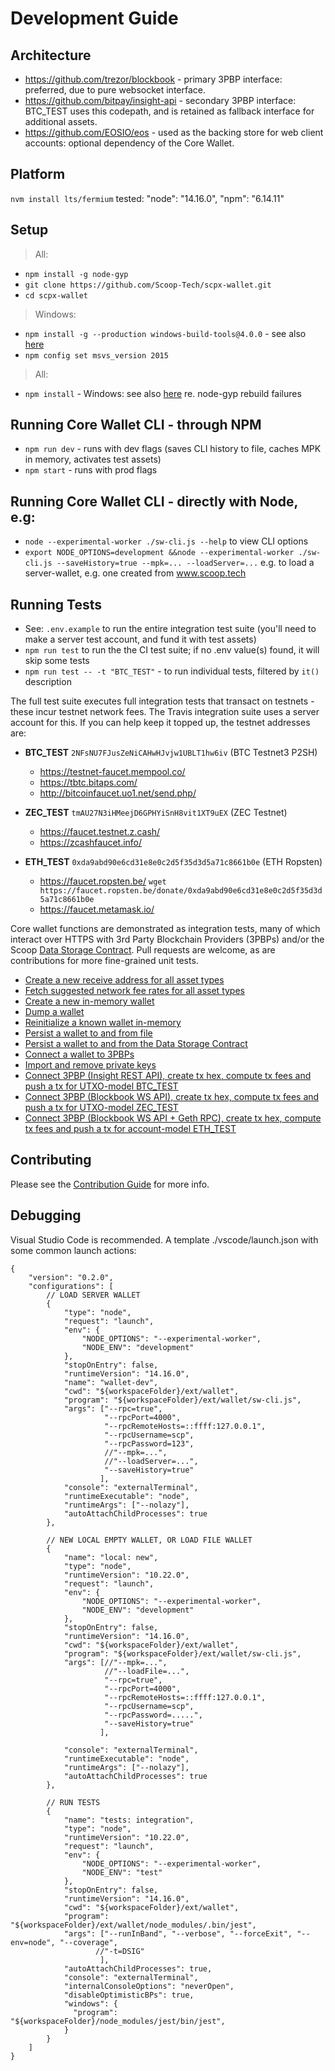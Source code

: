 # Development Guide

## Architecture

  * https://github.com/trezor/blockbook - primary 3PBP interface: preferred, due to pure websocket interface.
  * https://github.com/bitpay/insight-api - secondary 3PBP interface: BTC_TEST uses this codepath, and is retained as fallback interface for additional assets.
  * https://github.com/EOSIO/eos - used as the backing store for web client accounts: optional dependency of the Core Wallet.

## Platform
`nvm install lts/fermium` tested: "node": "14.16.0", "npm": "6.14.11"

## Setup
 > All:
  * ```npm install -g node-gyp```
  * ```git clone https://github.com/Scoop-Tech/scpx-wallet.git```
  * ```cd scpx-wallet```
 > Windows:
  * ```npm install -g --production windows-build-tools@4.0.0``` - see also [here](https://github.com/felixrieseberg/windows-build-tools/issues/152)
  * ```npm config set msvs_version 2015```
 > All:
  * ```npm install``` - Windows: see also [here](https://github.com/nodejs/node-gyp/issues/671) re. node-gyp rebuild failures

## Running Core Wallet CLI - through NPM
  * ```npm run dev``` - runs with dev flags (saves CLI history to file, caches MPK in memory, activates test assets)
  * ```npm start``` - runs with prod flags

## Running Core Wallet CLI - directly with Node, e.g:
 * ```node --experimental-worker ./sw-cli.js --help``` to view CLI options
 * ```export NODE_OPTIONS=development &&node --experimental-worker ./sw-cli.js --saveHistory=true --mpk=... --loadServer=...``` e.g. to load a server-wallet, e.g. one created from www.scoop.tech

## Running Tests
  * See: `.env.example` to run the entire integration test suite (you'll need to make a server test account, and fund it with test assets)
  * ```npm run test``` to run the the CI test suite; if no .env value(s) found, it will skip some tests
  * ```npm run test -- -t "BTC_TEST"``` - to run individual tests, filtered by ```it()``` description

The full test suite executes full integration tests that transact on testnets - these incur testnet network fees. The Travis integration suite uses a server account for this. If you can help keep it topped up, the testnet addresses are:

  * **BTC_TEST** ```2NFsNU7FJusZeNiCAHwHJvjw1UBLT1hw6iv``` (BTC Testnet3 P2SH)
    * https://testnet-faucet.mempool.co/  
    * https://tbtc.bitaps.com/   
    * http://bitcoinfaucet.uo1.net/send.php/

  * **ZEC_TEST** ```tmAU27N3iHMeejD6GPHYiSnH8vit1XT9uEX``` (ZEC Testnet)
    * https://faucet.testnet.z.cash/
    * https://zcashfaucet.info/
    
  * **ETH_TEST** ```0xda9abd90e6cd31e8e0c2d5f35d3d5a71c8661b0e``` (ETH Ropsten)
    * https://faucet.ropsten.be/ ```wget https://faucet.ropsten.be/donate/0xda9abd90e6cd31e8e0c2d5f35d3d5a71c8661b0e```
    * https://faucet.metamask.io/  

Core wallet functions are demonstrated as integration tests, many of which interact over HTTPS with 3rd Party Blockchain Providers (3PBPs) and/or the Scoop [Data Storage Contract](https://github.com/Scoop-Tech/scpx-eos). Pull requests are welcome, as are contributions for more fine-grained unit tests.

  * [Create a new receive address for all asset types](./tests/integration.test.js)
  * [Fetch suggested network fee rates for all asset types](./tests/integration.test.js)
  * [Create a new in-memory wallet](./tests/integration.test.js)
  * [Dump a wallet](./tests/integration.test.js)
  * [Reinitialize a known wallet in-memory](./tests/integration.test.js)
  * [Persist a wallet to and from file](./tests/integration.test.js)
  * [Persist a wallet to and from the Data Storage Contract](./tests/integration.test.js)
  * [Connect a wallet to 3PBPs](./tests/integration.test.js)
  * [Import and remove private keys](./tests/integration.test.js)
  * [Connect 3PBP (Insight REST API), create tx hex, compute tx fees and push a tx for UTXO-model BTC_TEST](./tests/integration.test.js)
  * [Connect 3PBP (Blockbook WS API), create tx hex, compute tx fees and push a tx for UTXO-model ZEC_TEST](./tests/integration.test.js)
  * [Connect 3PBP (Blockbook WS API + Geth RPC), create tx hex, compute tx fees and push a tx for account-model ETH_TEST](./tests/integration.test.js)
  
## Contributing

Please see the [Contribution Guide](./CONTRIBUTING.md) for more info.

## Debugging

Visual Studio Code is recommended. A template ./vscode/launch.json with some common launch actions: 

```
{
    "version": "0.2.0",
    "configurations": [
        // LOAD SERVER WALLET
        {
            "type": "node",
            "request": "launch",
            "env": {
                "NODE_OPTIONS": "--experimental-worker",
                "NODE_ENV": "development"
            },
            "stopOnEntry": false,
            "runtimeVersion": "14.16.0",
            "name": "wallet-dev",
            "cwd": "${workspaceFolder}/ext/wallet",
            "program": "${workspaceFolder}/ext/wallet/sw-cli.js",
            "args": ["--rpc=true",
                     "--rpcPort=4000",
                     "--rpcRemoteHosts=::ffff:127.0.0.1",
                     "--rpcUsername=scp",
                     "--rpcPassword=123",
                     //"--mpk=...", 
                     //"--loadServer=...",
                     "--saveHistory=true"
                    ],
            "console": "externalTerminal",
            "runtimeExecutable": "node",
            "runtimeArgs": ["--nolazy"],
            "autoAttachChildProcesses": true
        },

        // NEW LOCAL EMPTY WALLET, OR LOAD FILE WALLET
        {
            "name": "local: new",
            "type": "node",
            "runtimeVersion": "10.22.0",
            "request": "launch",
            "env": {
                "NODE_OPTIONS": "--experimental-worker",
                "NODE_ENV": "development"
            },
            "stopOnEntry": false,
            "runtimeVersion": "14.16.0",
            "cwd": "${workspaceFolder}/ext/wallet",
            "program": "${workspaceFolder}/ext/wallet/sw-cli.js",
            "args": [//"--mpk=...", 
                     //"--loadFile=...",
                     "--rpc=true",
                     "--rpcPort=4000",
                     "--rpcRemoteHosts=::ffff:127.0.0.1",
                     "--rpcUsername=scp",
                     "--rpcPassword=.....",
                     "--saveHistory=true"
                    ],
                    
            "console": "externalTerminal",
            "runtimeExecutable": "node",
            "runtimeArgs": ["--nolazy"],
            "autoAttachChildProcesses": true
        },

        // RUN TESTS
        {
            "name": "tests: integration",
            "type": "node",
            "runtimeVersion": "10.22.0",
            "request": "launch",    
            "env": {
                "NODE_OPTIONS": "--experimental-worker",
                "NODE_ENV": "test"
            },
            "stopOnEntry": false,
            "runtimeVersion": "14.16.0",
            "cwd": "${workspaceFolder}/ext/wallet",
            "program": "${workspaceFolder}/ext/wallet/node_modules/.bin/jest",
            "args": ["--runInBand", "--verbose", "--forceExit", "--env=node", "--coverage", 
                   //"-t=DSIG"
                    ], 
            "autoAttachChildProcesses": true,
            "console": "externalTerminal",
            "internalConsoleOptions": "neverOpen",
            "disableOptimisticBPs": true,
            "windows": {
              "program": "${workspaceFolder}/node_modules/jest/bin/jest",
            }        
        }
    ]
}
```
